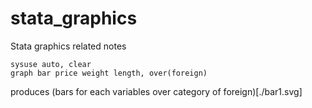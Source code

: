 # stata_graphics
Stata graphics related notes

```
sysuse auto, clear
graph bar price weight length, over(foreign)
```
produces (bars for each variables over category of foreign)[./bar1.svg]


